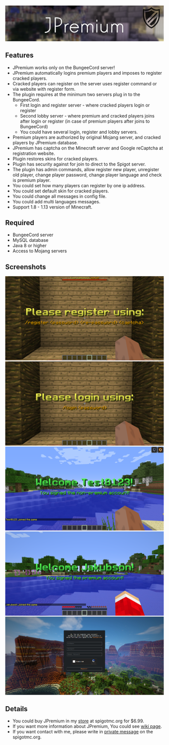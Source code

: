 ![thems](https://raw.githubusercontent.com/Jakubson/JPremium/master/images/916fd6ff9b545ba89a7f395da3d113e34b1c6233.png)

## Features
* JPremium works only on the BungeeCord server!
* JPremium automatically logins premium players and imposes to register cracked players.
* Cracked players can register on the server uses register command or via website with register form.
* The plugin requires at the minimum two servers plug in to the BungeeCord.
     * First login and register server - where cracked players login or register
     * Second lobby server - where premium and cracked players joins after login or register (in case of premium players after joins to BungeeCord)
     * You could have several login, register and lobby servers.
* Premium players are authorized by original Mojang server, and cracked players by JPremium database.
* JPremium has captcha on the Minecraft server and Google reCaptcha at registration website.
* Plugin restores skins for cracked players.
* Plugin has security against for join to direct to the Spigot server.
* The plugin has admin commands, allow register new player, unregister old player, change player password, change player language and check is premium player.
* You could set how many players can register by one ip address.
* You could set default skin for cracked players.
* You could change all messages in config file.
* You could add multi languages messages.
* Support 1.8 - 1.13 version of Minecraft.

## Required
* BungeeCord server
* MySQL database
* Java 8 or higher
* Access to Mojang servers

## Screenshots

![screenshoot](https://raw.githubusercontent.com/Jakubson/JPremium/master/images/b4ef8e5ebd895a9917f41eed450f2fcfaf2a28c7.png)
![screenshoot](https://raw.githubusercontent.com/Jakubson/JPremium/master/images/57b3a8272705f857cf663bd068f777cfa608f8c2.png)
![screenshoot](https://raw.githubusercontent.com/Jakubson/JPremium/master/images/153d1674e1f489ae8a6d935ada200e085c6d756d.png)
![screenshoot](https://raw.githubusercontent.com/Jakubson/JPremium/master/images/c8b564f80ab80e1725045dcb5892a3b9f1dac676.png)
![screenshoot](https://raw.githubusercontent.com/Jakubson/JPremium/master/images/96a5d2b2ddaf435bead184c3b038282dec0d3246.png)

## Details

* You could buy JPremium in my [store](https://www.spigotmc.org/resources/jpremium.27766/) at spigotmc.org for $6.99.
* If you want more information about JPremium, You could see [wiki page](https://github.com/Jakubson/JPremium/wiki).
* If you want contact with me, please write in [private message](https://www.spigotmc.org/conversations/add?to=Jakubson) on the spigotmc.org.
